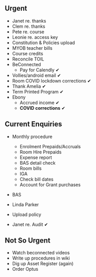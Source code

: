 ## Urgent
* Janet re. thanks
* Clem re. thanks
* Pete re. course
* Leonie re. access key
* Constitution & Policies upload
* MYOB teacher bills
* Course credits
* Reconcile TOIL
* BeConnected
    * Pay for Calendly &#10004;
* Vollies/android email &#10004;
* Room COVID lockdown corrections &#10004;
* Thank Amelia &#10004;
* Term Printed Program &#10004;
* Ebony
    * Accrued income &#10004;
    * **COVID corrections** &#10004;
     
## Current Enquiries
* Monthly procedure
    * Enrolment Prepaids/Accruals
    * Room Hire Prepaids
    * Expense report
    * BAS detail check
    * Room bills
    * IGA
    * Check bill dates
    * Account for Grant purchases

* BAS
* Linda Parker
* Upload policy
* Janet re. Audit &#10004;

## Not So Urgent

* Watch beconnected videos
* Write up procedures in wiki
* Dig up Asset Register (again)
* Order Optus

  
